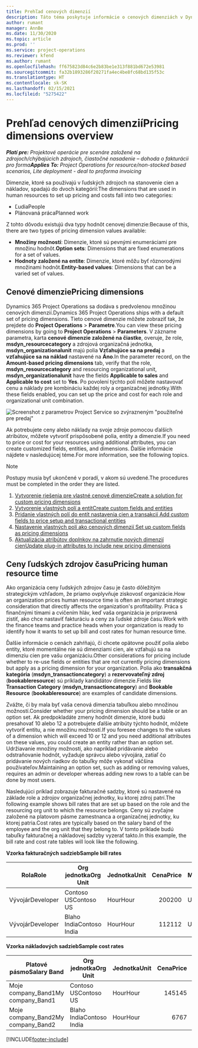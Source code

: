 ```yaml
---
title: Prehľad cenových dimenzií
description: Táto téma poskytuje informácie o cenových dimenziách v Dynamics 365 Project Operations.
author: rumant
manager: AnnBe
ms.date: 11/30/2020
ms.topic: article
ms.prod: ''
ms.service: project-operations
ms.reviewer: kfend
ms.author: rumant
ms.openlocfilehash: ff675823d84c6e2b83be1e313f881bd672e53981
ms.sourcegitcommit: fa32b1893286f20271fa4ec4be8fc68bd135f53c
ms.translationtype: HT
ms.contentlocale: sk-SK
ms.lasthandoff: 02/15/2021
ms.locfileid: "5275422"
---
```

# <a name="pricing-dimensions-overview"></a><span data-ttu-id="ea70d-103">Prehľad cenových dimenzií</span><span class="sxs-lookup"><span data-stu-id="ea70d-103">Pricing dimensions overview</span></span>

<span data-ttu-id="ea70d-104">_**Platí pre:** Projektové operácie pre scenáre založené na zdrojoch/chýbajúcich zdrojoch, čiastočné nasadenie – dohoda o fakturácii pro forma_</span><span class="sxs-lookup"><span data-stu-id="ea70d-104">_**Applies To:** Project Operations for resource/non-stocked based scenarios, Lite deployment - deal to proforma invoicing_</span></span>

<span data-ttu-id="ea70d-105">Dimenzie, ktoré sa používajú v ľudských zdrojoch na stanovenie cien a nákladov, spadajú do dvoch kategórií:</span><span class="sxs-lookup"><span data-stu-id="ea70d-105">The dimensions that are used in human resources to set up pricing and costs fall into two categories:</span></span>

- <span data-ttu-id="ea70d-106">Ľudia</span><span class="sxs-lookup"><span data-stu-id="ea70d-106">People</span></span>
- <span data-ttu-id="ea70d-107">Plánovaná práca</span><span class="sxs-lookup"><span data-stu-id="ea70d-107">Planned work</span></span>

<span data-ttu-id="ea70d-108">Z tohto dôvodu existujú dva typy hodnôt cenovej dimenzie:</span><span class="sxs-lookup"><span data-stu-id="ea70d-108">Because of this, there are two types of pricing dimension values available:</span></span>

- <span data-ttu-id="ea70d-109">**Množiny možností**: Dimenzie, ktoré sú pevnými enumeráciami pre množinu hodnôt.</span><span class="sxs-lookup"><span data-stu-id="ea70d-109">**Option sets**: Dimensions that are fixed enumerations for a set of values.</span></span>
- <span data-ttu-id="ea70d-110">**Hodnoty založené na entite**: Dimenzie, ktoré môžu byť rôznorodými množinami hodnôt.</span><span class="sxs-lookup"><span data-stu-id="ea70d-110">**Entity-based values**: Dimensions that can be a varied set of values.</span></span>

## <a name="pricing-dimensions"></a><span data-ttu-id="ea70d-111">Cenové dimenzie</span><span class="sxs-lookup"><span data-stu-id="ea70d-111">Pricing dimensions</span></span>

<span data-ttu-id="ea70d-112">Dynamics 365 Project Operations sa dodáva s predvolenou množinou cenových dimenzií.</span><span class="sxs-lookup"><span data-stu-id="ea70d-112">Dynamics 365 Project Operations ships with a default set of pricing dimensions.</span></span> <span data-ttu-id="ea70d-113">Tieto cenové dimenzie môžete zobraziť tak, že prejdete do **Project Operations** > **Parametre**.</span><span class="sxs-lookup"><span data-stu-id="ea70d-113">You can view these pricing dimensions by going to **Project Operations** > **Parameters**.</span></span> <span data-ttu-id="ea70d-114">V zázname parametra, karta **cenové dimenzie založené na čiastke**, overuje, že role, **msdyn_resourcecategory** a zdrojová organizačná jednotka, **msdyn_organizationalunit** majú polia **Vzťahujúce sa na predaj** a **vzťahujúce sa na náklad** nastavené na **Áno**.</span><span class="sxs-lookup"><span data-stu-id="ea70d-114">In the parameter record, on the **Amount-based pricing dimensions** tab, verify that the role, **msdyn_resourcecategory** and resourcing organizational unit, **msdyn_organizationalunit** have the fields **Applicable to sales** and **Applicable to cost** set to **Yes**.</span></span> <span data-ttu-id="ea70d-115">Po povolení týchto polí môžete nastavovať cenu a náklady pre kombináciu každej roly a organizačnej jednotky.</span><span class="sxs-lookup"><span data-stu-id="ea70d-115">With these fields enabled, you can set up the price and cost for each role and organizational unit combination.</span></span>

![Screenshot z parametrov Project Service so zvýrazneným "použiteľné pre predaj"](media/PS-OOB-parameters.png)

<span data-ttu-id="ea70d-117">Ak potrebujete ceny alebo náklady na svoje zdroje pomocou ďalších atribútov, môžete vytvoriť prispôsobené polia, entity a dimenzie.</span><span class="sxs-lookup"><span data-stu-id="ea70d-117">If you need to price or cost for your resources using additional attributes, you can create customized fields, entities, and dimensions.</span></span> <span data-ttu-id="ea70d-118">Ďalšie informácie nájdete v nasledujúcej téme.</span><span class="sxs-lookup"><span data-stu-id="ea70d-118">For more information, see the following topics.</span></span> 
  
  > [!NOTE]
  > <span data-ttu-id="ea70d-119">Postupy musia byť ukončené v poradí, v akom sú uvedené.</span><span class="sxs-lookup"><span data-stu-id="ea70d-119">The procedures must be completed in the order they are listed.</span></span>

1. [<span data-ttu-id="ea70d-120">Vytvorenie riešenia pre vlastné cenové dimenzie</span><span class="sxs-lookup"><span data-stu-id="ea70d-120">Create a solution for custom pricing dimensions</span></span>](../sales/create-solution-custompd.md)
2. [<span data-ttu-id="ea70d-121">Vytvorenie vlastných polí a entít</span><span class="sxs-lookup"><span data-stu-id="ea70d-121">Create custom fields and entities</span></span>](create-custom-fields-entities-pricing-dimensions.md)
3. [<span data-ttu-id="ea70d-122">Pridanie vlastných polí do entít nastavenia cien a transakcií </span><span class="sxs-lookup"><span data-stu-id="ea70d-122">Add custom fields to price setup and transactional entities</span></span>](add-custom-fields-price-setup-transactional-entities.md)
4. [<span data-ttu-id="ea70d-123">Nastavenie vlastných polí ako cenových dimenzií </span><span class="sxs-lookup"><span data-stu-id="ea70d-123">Set up custom fields as pricing dimensions</span></span>](set-up-custom-fields-pricing-dimensions.md)
5. [<span data-ttu-id="ea70d-124">Aktualizácia atribútov doplnkov na zahrnutie nových dimenzií cien</span><span class="sxs-lookup"><span data-stu-id="ea70d-124">Update plug-in attributes to include new pricing dimensions</span></span>](update-plugin-attributes-pd.md)


## <a name="pricing-human-resource-time"></a><span data-ttu-id="ea70d-125">Ceny ľudských zdrojov času</span><span class="sxs-lookup"><span data-stu-id="ea70d-125">Pricing human resource time</span></span>
<span data-ttu-id="ea70d-126">Ako organizácia ceny ľudských zdrojov času je často dôležitým strategickým vzhľadom, že priamo ovplyvňuje ziskovosť organizácie.</span><span class="sxs-lookup"><span data-stu-id="ea70d-126">How an organization prices human resource time is often an important strategic consideration that directly affects the organization's profitability.</span></span> <span data-ttu-id="ea70d-127">Práca s finančnými tímami a cvičením hláv, keď vaša organizácia je pripravená zistiť, ako chce nastaviť fakturáciu a ceny za ľudské zdroje času.</span><span class="sxs-lookup"><span data-stu-id="ea70d-127">Work with the finance teams and practice heads when your organization is ready to identify how it wants to set up bill and cost rates for human resource time.</span></span>

<span data-ttu-id="ea70d-128">Ďalšie informácie o cenách zahŕňajú, či chcete opätovne použiť polia alebo entity, ktoré momentálne nie sú dimenziami cien, ale vzťahujú sa na dimenziu cien pre vašu organizáciu.</span><span class="sxs-lookup"><span data-stu-id="ea70d-128">Other considerations for pricing include whether to re-use fields or entities that are not currently pricing dimensions but apply as a pricing dimension for your organization.</span></span> <span data-ttu-id="ea70d-129">Polia ako **transakčná kategória** (**msdyn_transactioncategory**) a **rezervovateľný zdroj** (**bookableresource**) sú príklady kandidátov dimenzie.</span><span class="sxs-lookup"><span data-stu-id="ea70d-129">Fields like **Transaction Category** (**msdyn_transactioncategory**) and **Bookable Resource** (**bookableresource**) are examples of candidate dimensions.</span></span> 

<span data-ttu-id="ea70d-130">Zvážte, či by mala byť vaša cenová dimenzia tabuľkou alebo množinou možností.</span><span class="sxs-lookup"><span data-stu-id="ea70d-130">Consider whether your pricing dimension should be a table or an option set.</span></span> <span data-ttu-id="ea70d-131">Ak predpokladáte zmeny hodnôt dimenzie, ktoré budú presahovať 10 alebo 12 a potrebujete ďalšie atribúty týchto hodnôt, môžete vytvoriť entitu, a nie množinu možností.</span><span class="sxs-lookup"><span data-stu-id="ea70d-131">If you foresee changes to the values of a dimension which will exceed 10 or 12 and you need additional attributes on these values, you could create an entity rather than an option set.</span></span> <span data-ttu-id="ea70d-132">Udržiavanie množiny možností, ako napríklad pridávanie alebo odstraňovanie hodnôt, vyžaduje správcu alebo vývojára, zatiaľ čo pridávanie nových riadkov do tabuľky môže vykonať väčšina používateľov.</span><span class="sxs-lookup"><span data-stu-id="ea70d-132">Maintaining an option set, such as adding or removing values, requires an admin or developer whereas adding new rows to a table can be done by most users.</span></span>

<span data-ttu-id="ea70d-133">Nasledujúci príklad zobrazuje fakturačné sadzby, ktoré sú nastavené na základe role a zdrojov organizačnej jednotky, ku ktorej zdroj patrí.</span><span class="sxs-lookup"><span data-stu-id="ea70d-133">The following example shows bill rates that are set up based on the role and the resourcing org unit to which the resource belongs.</span></span> <span data-ttu-id="ea70d-134">Ceny sú zvyčajne založené na platovom pásme zamestnanca a organizačnej jednotky, ku ktorej patria.</span><span class="sxs-lookup"><span data-stu-id="ea70d-134">Cost rates are typically based on the salary band of the employee and the org unit that they belong to.</span></span> <span data-ttu-id="ea70d-135">V tomto príklade budú tabuľky fakturačnej a nákladovej sadzby vyzerať takto.</span><span class="sxs-lookup"><span data-stu-id="ea70d-135">In this example, the bill rate and cost rate tables will look like the following.</span></span>

<span data-ttu-id="ea70d-136">**Vzorka fakturačných sadzieb**</span><span class="sxs-lookup"><span data-stu-id="ea70d-136">**Sample bill rates**</span></span>

| <span data-ttu-id="ea70d-137">Rola</span><span class="sxs-lookup"><span data-stu-id="ea70d-137">Role</span></span>        | <span data-ttu-id="ea70d-138">Org jednotka</span><span class="sxs-lookup"><span data-stu-id="ea70d-138">Org Unit</span></span>    |<span data-ttu-id="ea70d-139">Jednotka</span><span class="sxs-lookup"><span data-stu-id="ea70d-139">Unit</span></span>      |<span data-ttu-id="ea70d-140">Cena</span><span class="sxs-lookup"><span data-stu-id="ea70d-140">Price</span></span>      |<span data-ttu-id="ea70d-141">Mena</span><span class="sxs-lookup"><span data-stu-id="ea70d-141">Currency</span></span>  |
| ------------|-------------|----------|----------:|----------|
| <span data-ttu-id="ea70d-142">Vývojár</span><span class="sxs-lookup"><span data-stu-id="ea70d-142">Developer</span></span>   | <span data-ttu-id="ea70d-143">Contoso US</span><span class="sxs-lookup"><span data-stu-id="ea70d-143">Contoso US</span></span>  |<span data-ttu-id="ea70d-144">Hour</span><span class="sxs-lookup"><span data-stu-id="ea70d-144">Hour</span></span> | <span data-ttu-id="ea70d-145">200</span><span class="sxs-lookup"><span data-stu-id="ea70d-145">200</span></span>|<span data-ttu-id="ea70d-146">USD</span><span class="sxs-lookup"><span data-stu-id="ea70d-146">USD</span></span>     |
| <span data-ttu-id="ea70d-147">Vývojár</span><span class="sxs-lookup"><span data-stu-id="ea70d-147">Developer</span></span>   | <span data-ttu-id="ea70d-148">Blaho India</span><span class="sxs-lookup"><span data-stu-id="ea70d-148">Contoso India</span></span> |<span data-ttu-id="ea70d-149">Hour</span><span class="sxs-lookup"><span data-stu-id="ea70d-149">Hour</span></span>|   <span data-ttu-id="ea70d-150">112</span><span class="sxs-lookup"><span data-stu-id="ea70d-150">112</span></span>|<span data-ttu-id="ea70d-151">USD</span><span class="sxs-lookup"><span data-stu-id="ea70d-151">USD</span></span>     |


<span data-ttu-id="ea70d-152">**Vzorka nákladových sadzieb**</span><span class="sxs-lookup"><span data-stu-id="ea70d-152">**Sample cost rates**</span></span>

| <span data-ttu-id="ea70d-153">Platové pásmo</span><span class="sxs-lookup"><span data-stu-id="ea70d-153">Salary Band</span></span>     | <span data-ttu-id="ea70d-154">Org jednotka</span><span class="sxs-lookup"><span data-stu-id="ea70d-154">Org Unit</span></span>    |<span data-ttu-id="ea70d-155">Jednotka</span><span class="sxs-lookup"><span data-stu-id="ea70d-155">Unit</span></span>      |<span data-ttu-id="ea70d-156">Cena</span><span class="sxs-lookup"><span data-stu-id="ea70d-156">Price</span></span>      |<span data-ttu-id="ea70d-157">Mena</span><span class="sxs-lookup"><span data-stu-id="ea70d-157">Currency</span></span>  |
| ----------------|-------------|----------|----------:|----------|
| <span data-ttu-id="ea70d-158">Moje company_Band1</span><span class="sxs-lookup"><span data-stu-id="ea70d-158">My company_Band1</span></span> | <span data-ttu-id="ea70d-159">Contoso US</span><span class="sxs-lookup"><span data-stu-id="ea70d-159">Contoso US</span></span>  |<span data-ttu-id="ea70d-160">Hour</span><span class="sxs-lookup"><span data-stu-id="ea70d-160">Hour</span></span> | <span data-ttu-id="ea70d-161">145</span><span class="sxs-lookup"><span data-stu-id="ea70d-161">145</span></span>|<span data-ttu-id="ea70d-162">USD</span><span class="sxs-lookup"><span data-stu-id="ea70d-162">USD</span></span>     |
| <span data-ttu-id="ea70d-163">Moje company_Band2</span><span class="sxs-lookup"><span data-stu-id="ea70d-163">My company_Band2</span></span> | <span data-ttu-id="ea70d-164">Blaho India</span><span class="sxs-lookup"><span data-stu-id="ea70d-164">Contoso India</span></span> |<span data-ttu-id="ea70d-165">Hour</span><span class="sxs-lookup"><span data-stu-id="ea70d-165">Hour</span></span>|   <span data-ttu-id="ea70d-166">67</span><span class="sxs-lookup"><span data-stu-id="ea70d-166">67</span></span>|<span data-ttu-id="ea70d-167">USD</span><span class="sxs-lookup"><span data-stu-id="ea70d-167">USD</span></span>     |


[!INCLUDE[footer-include](../includes/footer-banner.md)]